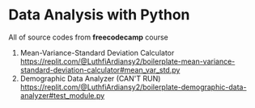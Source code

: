 # Data Analysis with Python
All of source codes from **freecodecamp** course
1. Mean-Variance-Standard Deviation Calculator
https://replit.com/@LuthfiArdiansy2/boilerplate-mean-variance-standard-deviation-calculator#mean_var_std.py
2. Demographic Data Analyzer (CAN'T RUN)
https://replit.com/@LuthfiArdiansy2/boilerplate-demographic-data-analyzer#test_module.py
